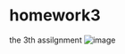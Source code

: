 # homework3
the 3th assilgnment
![image](https://github.com/hajunfeng/homework3/weatherH/weather.gif)   
